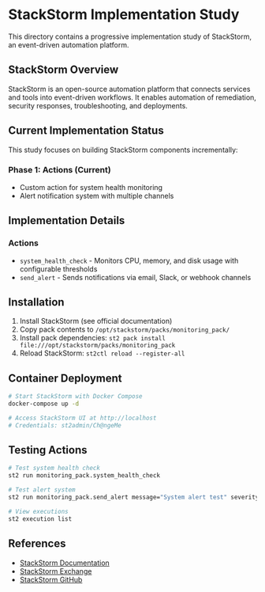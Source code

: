 # StackStorm Implementation Study

This directory contains a progressive implementation study of StackStorm, an event-driven automation platform.

## StackStorm Overview
StackStorm is an open-source automation platform that connects services and tools into event-driven workflows. It enables automation of remediation, security responses, troubleshooting, and deployments.

## Current Implementation Status
This study focuses on building StackStorm components incrementally:

### Phase 1: Actions (Current)
- Custom action for system health monitoring
- Alert notification system with multiple channels

## Implementation Details

### Actions
- `system_health_check` - Monitors CPU, memory, and disk usage with configurable thresholds
- `send_alert` - Sends notifications via email, Slack, or webhook channels

## Installation
1. Install StackStorm (see official documentation)
2. Copy pack contents to `/opt/stackstorm/packs/monitoring_pack/`
3. Install pack dependencies: `st2 pack install file:///opt/stackstorm/packs/monitoring_pack`
4. Reload StackStorm: `st2ctl reload --register-all`

## Container Deployment
```bash
# Start StackStorm with Docker Compose
docker-compose up -d

# Access StackStorm UI at http://localhost
# Credentials: st2admin/Ch@ngeMe
```

## Testing Actions
```bash
# Test system health check
st2 run monitoring_pack.system_health_check

# Test alert system
st2 run monitoring_pack.send_alert message="System alert test" severity="medium" channel="email"

# View executions
st2 execution list
```

## References
- [StackStorm Documentation](https://docs.stackstorm.com/)
- [StackStorm Exchange](https://exchange.stackstorm.org/)
- [StackStorm GitHub](https://github.com/StackStorm/st2)
